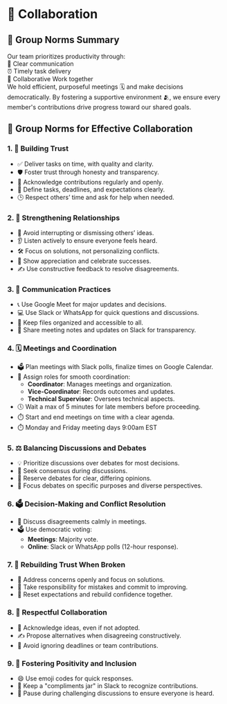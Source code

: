 # 🤝 Collaboration

<!-- group norms summary -->

## 🌟 Group Norms Summary

Our team prioritizes productivity through:  
📣 Clear communication  
⏰ Timely task delivery  
🤔 Collaborative Work together  
We hold efficient, purposeful meetings 🗓️ and make decisions democratically.
By fostering a supportive environment 🫂, we ensure every member's contributions
drive progress toward our shared goals.

<!-- group norms list -->
## 🚀 Group Norms for Effective Collaboration

### 1. 🤝 Building Trust  

- ✅ Deliver tasks on time, with quality and clarity.  
- 🛡️ Foster trust through honesty and transparency.  
- 🎉 Acknowledge contributions regularly and openly.  
- 📌 Define tasks, deadlines, and expectations clearly.  
- 🕒 Respect others’ time and ask for help when needed.  

### 2. 🤗 Strengthening Relationships  

- 🛑 Avoid interrupting or dismissing others’ ideas.  
- 👂 Listen actively to ensure everyone feels heard.  
- 🛠️ Focus on solutions, not personalizing conflicts.  
- 🙌 Show appreciation and celebrate successes.  
- ✍️ Use constructive feedback to resolve disagreements.  

### 3. 💬 Communication Practices  

- 📞 Use Google Meet for major updates and decisions.  
- 💻 Use Slack or WhatsApp for quick questions and discussions.  
- 📂 Keep files organized and accessible to all.  
- 📝 Share meeting notes and updates on Slack for transparency.  

### 4. 🗓️ Meetings and Coordination  

- 🗳️ Plan meetings with Slack polls, finalize times on Google Calendar.  
- 🎯 Assign roles for smooth coordination:  
  - **Coordinator**: Manages meetings and organization.  
  - **Vice-Coordinator**: Records outcomes and updates.  
  - **Technical Supervisor**: Oversees technical aspects.  
- 🕔 Wait a max of 5 minutes for late members before proceeding.  
- ⏱️ Start and end meetings on time with a clear agenda.
- ⏱️ Monday and Friday meeting days 9:00am EST

### 5. ⚖️ Balancing Discussions and Debates  

- 💡 Prioritize discussions over debates for most decisions.  
- 🤝 Seek consensus during discussions.  
- 🔄 Reserve debates for clear, differing opinions.  
- 🎯 Focus debates on specific purposes and diverse perspectives.  

### 6. 🗳️ Decision-Making and Conflict Resolution  

- 🤔 Discuss disagreements calmly in meetings.  
- 🗳️ Use democratic voting:  
  - **Meetings**: Majority vote.  
  - **Online**: Slack or WhatsApp polls (12-hour response).  

### 7. 🔄 Rebuilding Trust When Broken  

- 🤗 Address concerns openly and focus on solutions.  
- 🤝 Take responsibility for mistakes and commit to improving.  
- 📅 Reset expectations and rebuild confidence together.  

### 8. 🤝 Respectful Collaboration  

- 🤗 Acknowledge ideas, even if not adopted.  
- ✍️ Propose alternatives when disagreeing constructively.  
- 🚫 Avoid ignoring deadlines or team contributions.  

### 9. 🌟 Fostering Positivity and Inclusion  

- 😄 Use emoji codes for quick responses.  
- 🎁 Keep a "compliments jar" in Slack to recognize contributions.  
- 🙋 Pause during challenging discussions to ensure everyone is heard.
